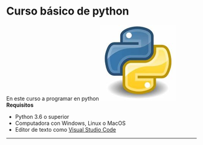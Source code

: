 # Curso básico de python
En este curso a programar en python
![Logo python](Imagenes\LogoPython.jpg)
**Requisitos**
- Python 3.6 o superior 
- Computadora con Windows, Linux o MacOS
- Editor de texto como [Visual Studio Code](https://code.visualstudio.com/)
--------------------------------------------------------------------------

